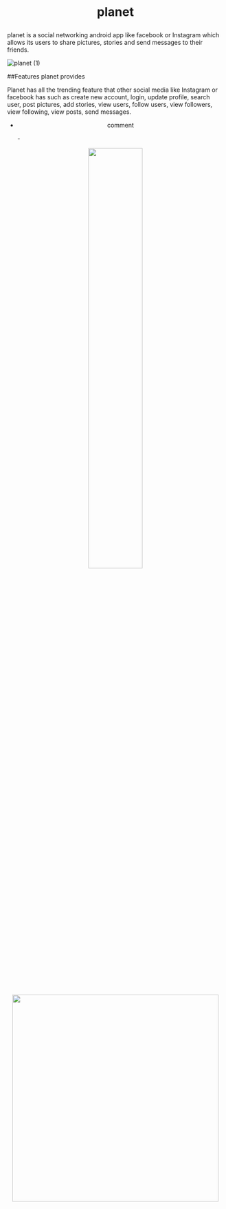 # <p align="center">planet</p>
planet is a social networking android app like facebook or Instagram which allows its users to share pictures, stories and send messages to their friends.

![planet (1)](https://user-images.githubusercontent.com/63718517/188502725-3a8821ed-1456-45d9-98a7-1c2f5edc035b.png)

##Features planet provides

Planet has all the trending feature that other social media like Instagram or facebook has such as create new account, login, update profile, search user, post pictures, add stories, view users, follow users, view followers, view following, view posts, send messages.

- <p align="center">comment</p> -

<p align="center">
  <img width="50%" height="50%" src="https://user-images.githubusercontent.com/63718517/188695417-9dc2fdc0-19f8-4312-89f1-73d604bd5455.gif">
</p>


<p align="center">
  <img width="480" height="480" src="https://user-images.githubusercontent.com/63718517/188713624-6986f37d-2ed5-4310-a4a8-5066c6590628.gif">
</p>


